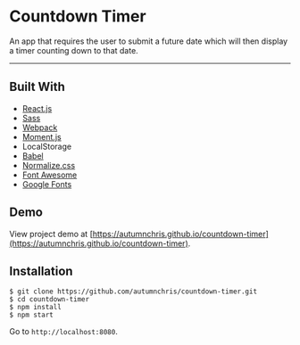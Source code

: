 # Countdown Timer

An app that requires the user to submit a future date which will then display a timer counting down to that date.

---

## Built With
* [React.js](https://reactjs.org)
* [Sass](http://sass-lang.com)
* [Webpack](https://webpack.js.org)
* [Moment.js](https://momentjs.com)
* LocalStorage
* [Babel](https://babeljs.io)
* [Normalize.css](https://necolas.github.io/normalize.css)
* [Font Awesome](https://fontawesome.com)
* [Google Fonts](https://fonts.google.com)

## Demo

View project demo at [https://autumnchris.github.io/countdown-timer](https://autumnchris.github.io/countdown-timer).

## Installation

```
$ git clone https://github.com/autumnchris/countdown-timer.git
$ cd countdown-timer
$ npm install
$ npm start
```
Go to `http://localhost:8080`.
